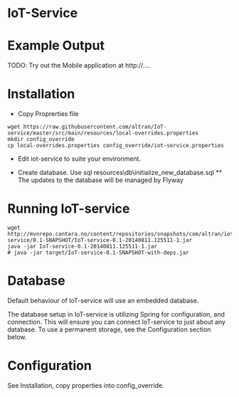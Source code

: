 IoT-Service
=============


Example Output
===================

TODO: Try out the Mobile application at http://....


Installation
===================

* Copy Proprerties file
```
wget https://raw.githubusercontent.com/altran/IoT-service/master/src/main/resources/local-overrides.properties
mkdir config_override
cp local-overrides.properties config_override/iot-service.properties
```
* Edit iot-service to suite your environment.

* Create database. Use sql resources\db\initialize_new_database.sql
** The updates to the database will be managed by Flyway


Running IoT-service
===================

```
wget http://mvnrepo.cantara.no/content/repositories/snapshots/com/altran/iot/IoT-service/0.1-SNAPSHOT/IoT-service-0.1-20140811.125511-1.jar
java -jar IoT-service-0.1-20140811.125511-1.jar
# java -jar target/IoT-service-0.1-SNAPSHOT-with-deps.jar
```

Database
===================

Default behaviour of IoT-service will use an embedded database.

The database setup in IoT-service is utilizing Spring for configuration, and connection.
This will ensure you can connect IoT-service to just about any database.
To use a permanent storage, see the Configuration section below.

Configuration
===================

See Installation, copy properties into config_override.

